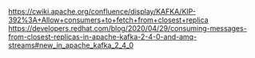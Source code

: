 

https://cwiki.apache.org/confluence/display/KAFKA/KIP-392%3A+Allow+consumers+to+fetch+from+closest+replica
https://developers.redhat.com/blog/2020/04/29/consuming-messages-from-closest-replicas-in-apache-kafka-2-4-0-and-amq-streams#new_in_apache_kafka_2_4_0